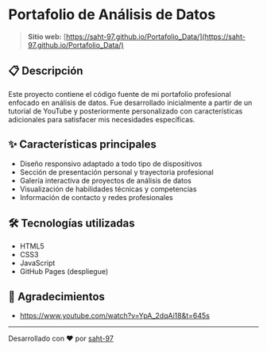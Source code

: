 # Portafolio de Análisis de Datos


> **Sitio web:** [https://saht-97.github.io/Portafolio_Data/](https://saht-97.github.io/Portafolio_Data/)

## 📋 Descripción

Este proyecto contiene el código fuente de mi portafolio profesional enfocado en análisis de datos. Fue desarrollado inicialmente a partir de un tutorial de YouTube y posteriormente personalizado con características adicionales para satisfacer mis necesidades específicas.

## ✨ Características principales

- Diseño responsivo adaptado a todo tipo de dispositivos
- Sección de presentación personal y trayectoria profesional
- Galería interactiva de proyectos de análisis de datos
- Visualización de habilidades técnicas y competencias
- Información de contacto y redes profesionales

## 🛠️ Tecnologías utilizadas

- HTML5
- CSS3
- JavaScript
- GitHub Pages (despliegue)

## 🙏 Agradecimientos

- https://www.youtube.com/watch?v=YpA_2dqAi18&t=645s


--- 

Desarrollado con ❤️ por [saht-97](https://github.com/saht-97)
